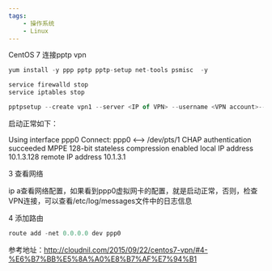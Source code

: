 ```yaml
---
tags:
    - 操作系统
    - Linux
---
```


CentOS 7 连接pptp vpn



```javascript
yum install -y ppp pptp pptp-setup net-tools psmisc  -y

service firewalld stop
service iptables stop

pptpsetup --create vpn1 --server <IP of VPN> --username <VPN account>--password <VPN password> --encrypt --start

```

启动正常如下：

Using interface ppp0
Connect: ppp0 <--> /dev/pts/1
CHAP authentication succeeded
MPPE 128-bit stateless compression enabled
local  IP address 10.1.3.128
remote IP address 10.1.3.1


3 查看网络

ip a查看网络配置，如果看到ppp0虚拟网卡的配置，就是启动正常，否则，检查VPN连接，可以查看/etc/log/messages文件中的日志信息

4 添加路由

```javascript
route add -net 0.0.0.0 dev ppp0

```



参考地址：http://cloudnil.com/2015/09/22/centos7-vpn/#4-%E6%B7%BB%E5%8A%A0%E8%B7%AF%E7%94%B1











